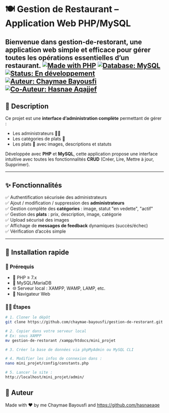 # 🍽️ Gestion de Restaurant – Application Web PHP/MySQL

Bienvenue dans **gestion-de-restorant**, une application web simple et efficace pour gérer toutes les opérations essentielles d’un restaurant.
[![Made with PHP](https://img.shields.io/badge/Made%20with-PHP-blue.svg)](https://www.php.net/)
[![Database: MySQL](https://img.shields.io/badge/Database-MySQL-blue.svg)](https://www.mysql.com/)
[![Status: En développement](https://img.shields.io/badge/Status-En%20cours-yellow)]()
[![Auteur: Chaymae Bayousfi](https://img.shields.io/badge/Auteur-Chaymae%20Bayousfi-green)](https://github.com/chaymae-bayousfi)
[![Co-Auteur: Hasnae Aqajjef](https://img.shields.io/badge/Co--Auteur-Hasnae%20Aqajjef-purple)](https://github.com/hasnaeaqajjef)
-----------

## 📌 Description

Ce projet est une **interface d’administration complète** permettant de gérer :

- Les administrateurs 👩‍💼
- Les catégories de plats 🍝
- Les plats 🍕 avec images, descriptions et statuts

Développée avec **PHP** et **MySQL**, cette application propose une interface intuitive avec toutes les fonctionnalités **CRUD** (Créer, Lire, Mettre à jour, Supprimer).

---

## ✨ Fonctionnalités

✅ Authentification sécurisée des administrateurs  
✅ Ajout / modification / suppression des **administrateurs**  
✅ Gestion complète des **catégories** : image, statut "en vedette", "actif"  
✅ Gestion des **plats** : prix, description, image, catégorie  
✅ Upload sécurisé des images  
✅ Affichage de **messages de feedback** dynamiques (succès/échec)  
✅ Vérification d’accès simple

---


## 🚀 Installation rapide

### 🔧 Prérequis

- 🐘 PHP ≥ 7.x
- 🐬 MySQL/MariaDB
- 🌐 Serveur local : XAMPP, WAMP, LAMP, etc.
- 🧭 Navigateur Web

### 🧑‍💻 Étapes

```bash
# 1. Cloner le dépôt
git clone https://github.com/chaymae-bayousfi/gestion-de-restorant.git

# 2. Copier dans votre serveur local
# Ex: sous XAMPP
mv gestion-de-restorant /xampp/htdocs/mini_projet

# 3. Créer la base de données via phpMyAdmin ou MySQL CLI

# 4. Modifier les infos de connexion dans :
nano mini_projet/config/constants.php

# 5. Lancer le site :
http://localhost/mini_projet/admin/
```
## 👤 Auteur
Made with ❤️ by
me Chaymae Bayousfi
and https://github.com/hasnaeaqe
